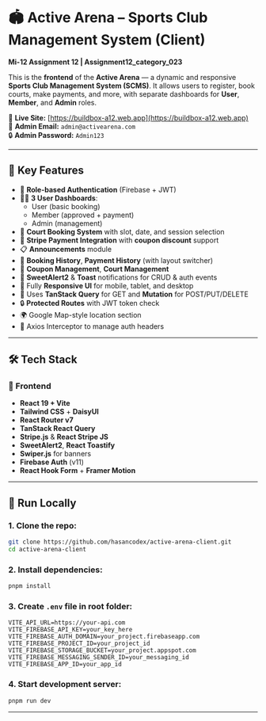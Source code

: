 # 🏟️ Active Arena – Sports Club Management System (Client)

**Mi-12 Assignment 12 | Assignment12_category_023**

This is the **frontend** of the **Active Arena** — a dynamic and responsive **Sports Club Management System (SCMS)**. It allows users to register, book courts, make payments, and more, with separate dashboards for **User**, **Member**, and **Admin** roles.

🔗 **Live Site:** [https://buildbox-a12.web.app](https://buildbox-a12.web.app)  
👤 **Admin Email:** `admin@activearena.com`  
🔒 **Admin Password:** `Admin123`

---

## 📌 Key Features

- 🔐 **Role-based Authentication** (Firebase + JWT)
- 🧑‍💼 **3 User Dashboards**:
  - User (basic booking)
  - Member (approved + payment)
  - Admin (management)
- 🏸 **Court Booking System** with slot, date, and session selection
- 💸 **Stripe Payment Integration** with **coupon discount** support
- 📋 **Announcements** module
- 📑 **Booking History**, **Payment History** (with layout switcher)
- 🧾 **Coupon Management**, **Court Management**
- 💬 **SweetAlert2** & **Toast** notifications for CRUD & auth events
- 📱 Fully **Responsive UI** for mobile, tablet, and desktop
- 🧠 Uses **TanStack Query** for GET and **Mutation** for POST/PUT/DELETE
- 🔒 **Protected Routes** with JWT token check
- 🌍 Google Map-style location section
- 🔁 Axios Interceptor to manage auth headers

---

## 🛠 Tech Stack

### 🔧 Frontend

- **React 19 + Vite**
- **Tailwind CSS** + **DaisyUI**
- **React Router v7**
- **TanStack React Query**
- **Stripe.js** & **React Stripe JS**
- **SweetAlert2**, **React Toastify**
- **Swiper.js** for banners
- **Firebase Auth** (v11)
- **React Hook Form** + **Framer Motion**

---

## 🧪 Run Locally

### 1. Clone the repo:

```bash
git clone https://github.com/hasancodex/active-arena-client.git
cd active-arena-client
```

### 2. Install dependencies:

```bash
pnpm install
```

### 3. Create `.env` file in root folder:

```env
VITE_API_URL=https://your-api.com
VITE_FIREBASE_API_KEY=your_key_here
VITE_FIREBASE_AUTH_DOMAIN=your_project.firebaseapp.com
VITE_FIREBASE_PROJECT_ID=your_project_id
VITE_FIREBASE_STORAGE_BUCKET=your_project.appspot.com
VITE_FIREBASE_MESSAGING_SENDER_ID=your_messaging_id
VITE_FIREBASE_APP_ID=your_app_id
```

### 4. Start development server:

```bash
pnpm run dev
```

---

